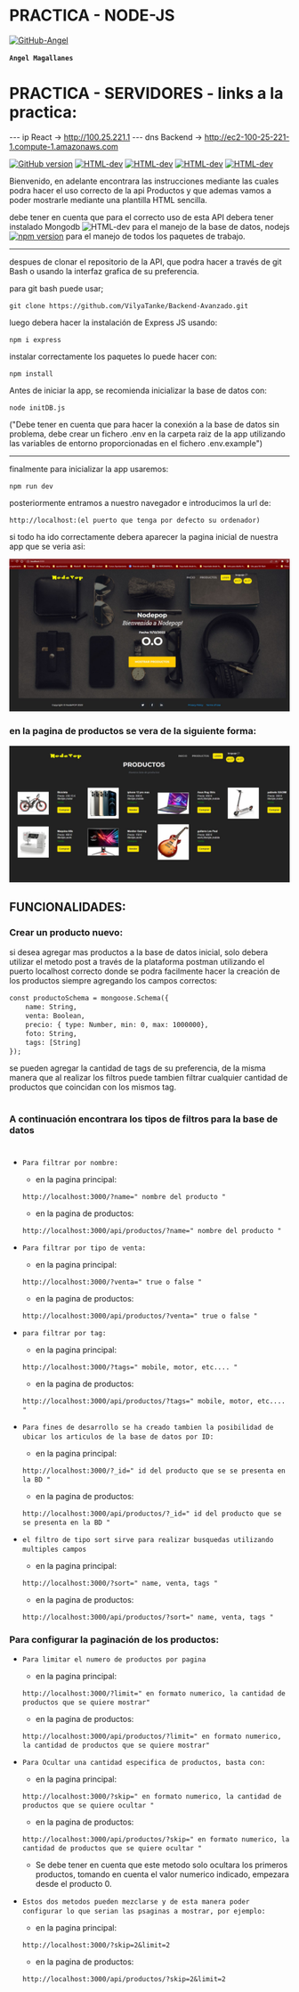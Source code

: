 # PRACTICA - NODE-JS

[![GitHub-Angel](./nodeapp/public/images/gitangel.png)](https://github.com/VilyaTanke)

**`Angel Magallanes`**

# PRACTICA - SERVIDORES - links a la practica:

   --- ip React     -> http://100.25.221.1
   --- dns Backend  -> http://ec2-100-25-221-1.compute-1.amazonaws.com

[![GitHub version](https://badge.fury.io/gh/VilyaTanke%2FPractica-HTML-CSS.svg)](https://badge.fury.io/gh/VilyaTanke%2FPractica-HTML-CSS)    [![HTML-dev](https://img.shields.io/badge/EJS-%3C-------------blue)](https://badge.fury.io/gh/VilyaTanke%2FPractica-HTML-CSS) [![HTML-dev](https://img.shields.io/badge/~~~~%3E-CSS-red)](https://badge.fury.io/gh/VilyaTanke%2FPractica-HTML-CSS)
 [![HTML-dev](https://img.shields.io/badge/~~~~~~>-NodeJS-orange)](https://badge.fury.io/gh/VilyaTanke%2FPractica-HTML-CSS) [![HTML-dev](https://img.shields.io/badge/~~~~%3E-JavaScript-yellow)](https://img.shields.io/badge/~~~~%3E-JavaScript-yellow)

Bienvenido, en adelante encontrara las instrucciones mediante las cuales podra hacer el uso correcto de la api Productos y que ademas vamos a poder mostrarle mediante una plantilla HTML sencilla.

debe tener en cuenta que para el correcto uso de esta API debera tener instalado Mongodb ![HTML-dev](https://img.shields.io/badge/~~>-MongoDB-orange) para el manejo de la base de datos, nodejs [![npm version](https://badge.fury.io/js/graphql.svg)](https://badge.fury.io/js/graphql) para el manejo de todos los paquetes de trabajo.

--------------------------------------------------

despues de clonar el repositorio de la API, que podra hacer a través de git Bash o usando la interfaz grafica de su preferencia.

para git bash puede usar;

````
git clone https://github.com/VilyaTanke/Backend-Avanzado.git
````

luego debera hacer la instalación de Express JS usando:

````
npm i express
````

instalar correctamente los paquetes lo puede hacer con:

````
npm install
````

Antes de iniciar la app, se recomienda inicializar la base de datos con:

````
node initDB.js
````
("Debe tener en cuenta que para hacer la conexión a la base de datos sin problema, debe crear un fichero .env en la carpeta raiz de la app utilizando las variables de entorno proporcionadas en el fichero .env.example")
____

finalmente para inicializar la app usaremos:

````
npm run dev
````
posteriormente entramos a nuestro navegador e introducimos la url de:
````
http://localhost:(el puerto que tenga por defecto su ordenador)
````
si todo ha ido correctamente debera aparecer la pagina inicial de nuestra app que se veria asi:

![home page](./nodeapp/public/images/Screenshot_1.jpg)

### en la pagina de productos se vera de la siguiente forma:

![Pagina de productos](./nodeapp/public/images/Screenshot_2.jpg)

## FUNCIONALIDADES:

### Crear un producto nuevo:

si desea agregar mas productos a la base de datos inicial, solo debera utilizar el metodo post a través de la plataforma postman utilizando el puerto localhost correcto donde se podra facilmente hacer la creación de los productos siempre agregando los campos correctos:

````
const productoSchema = mongoose.Schema({
    name: String,
    venta: Boolean,
    precio: { type: Number, min: 0, max: 1000000},
    foto: String,
    tags: [String]
});
````
se pueden agregar la cantidad de tags de su preferencia, de la misma manera que al realizar los filtros puede tambien filtrar cualquier cantidad de productos que coincidan con los mismos tag.
#
### A continuación encontrara los tipos de filtros para la base de datos
#

- ````Para filtrar por nombre:```` 
    - en la pagina principal:    
    ```` 
    http://localhost:3000/?name=" nombre del producto "
    ````
    - en la pagina de productos:
    ````
    http://localhost:3000/api/productos/?name=" nombre del producto "
    ````
- ````Para filtrar por tipo de venta:````
    - en la pagina principal:    
    ```` 
    http://localhost:3000/?venta=" true o false "
    ````
    - en la pagina de productos:
    ````
    http://localhost:3000/api/productos/?venta=" true o false "
    ````
- ````para filtrar por tag: ````
    - en la pagina principal:    
    ```` 
    http://localhost:3000/?tags=" mobile, motor, etc.... "
    ````
    - en la pagina de productos:
    ````
    http://localhost:3000/api/productos/?tags=" mobile, motor, etc.... "
    ````

- ````Para fines de desarrollo se ha creado tambien la posibilidad de ubicar los articulos de la base de datos por ID:````
    - en la pagina principal:    
    ```` 
    http://localhost:3000/?_id=" id del producto que se se presenta en la BD "
    ````
    - en la pagina de productos:
    ````
    http://localhost:3000/api/productos/?_id=" id del producto que se se presenta en la BD "
    ````
- ````el filtro de tipo sort sirve para realizar busquedas utilizando multiples campos````
    - en la pagina principal:    
    ```` 
    http://localhost:3000/?sort=" name, venta, tags "
    ````
    - en la pagina de productos:
    ````
    http://localhost:3000/api/productos/?sort=" name, venta, tags "
    ````

### Para configurar la paginación de los productos:

- ````Para limitar el numero de productos por pagina````
    - en la pagina principal:    
    ```` 
    http://localhost:3000/?limit=" en formato numerico, la cantidad de productos que se quiere mostrar"
    ````
    - en la pagina de productos:
    ````
    http://localhost:3000/api/productos/?limit=" en formato numerico, la cantidad de productos que se quiere mostrar"
    ````
- ````Para Ocultar una cantidad especifica de productos, basta con:````
    - en la pagina principal:    
    ```` 
    http://localhost:3000/?skip=" en formato numerico, la cantidad de productos que se quiere ocultar "
    ````
    - en la pagina de productos:
    ````
    http://localhost:3000/api/productos/?skip=" en formato numerico, la cantidad de productos que se quiere ocultar "
    ````
    - Se debe tener en cuenta que este metodo solo ocultara los primeros productos, tomando en cuenta el valor numerico indicado, empezara desde el producto 0.

- ````Estos dos metodos pueden mezclarse y de esta manera poder configurar lo que serian las psaginas a mostrar, por ejemplo:````
     - en la pagina principal:    
    ```` 
    http://localhost:3000/?skip=2&limit=2
    ````
    - en la pagina de productos:
    ````
    http://localhost:3000/api/productos/?skip=2&limit=2

